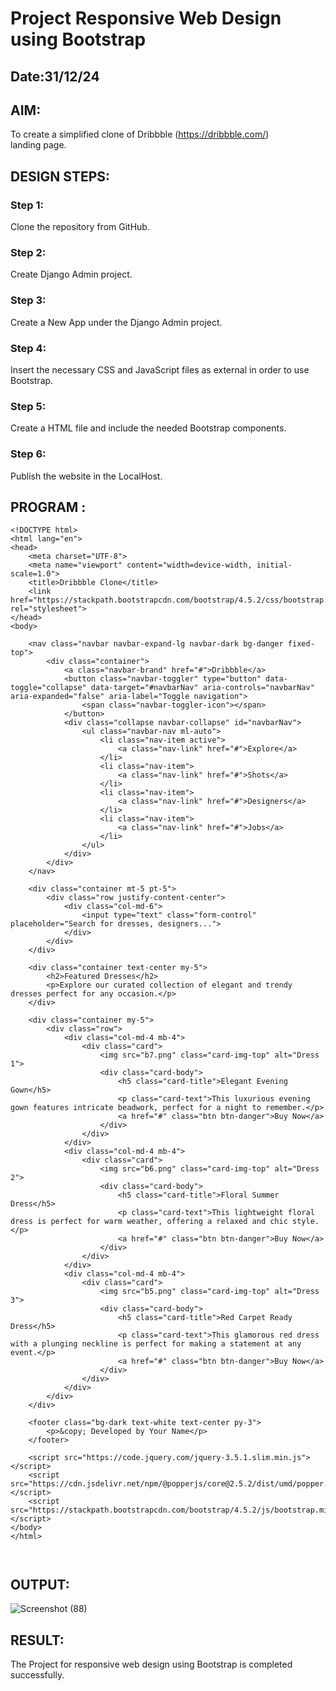# Project Responsive Web Design using Bootstrap
## Date:31/12/24

## AIM:
To create a simplified clone of Dribbble (https://dribbble.com/) landing page.


## DESIGN STEPS:

### Step 1:
Clone the repository from GitHub.

### Step 2:
Create Django Admin project.

### Step 3:
Create a New App under the Django Admin project.

### Step 4:
Insert the necessary CSS and JavaScript files as external in order to use Bootstrap.

### Step 5:
Create a HTML file and include the needed Bootstrap components.

### Step 6:
Publish the website in the LocalHost.

## PROGRAM :
```
<!DOCTYPE html>
<html lang="en">
<head>
    <meta charset="UTF-8">
    <meta name="viewport" content="width=device-width, initial-scale=1.0">
    <title>Dribbble Clone</title>
    <link href="https://stackpath.bootstrapcdn.com/bootstrap/4.5.2/css/bootstrap.min.css" rel="stylesheet">
</head>
<body>

    <nav class="navbar navbar-expand-lg navbar-dark bg-danger fixed-top">
        <div class="container">
            <a class="navbar-brand" href="#">Dribbble</a>
            <button class="navbar-toggler" type="button" data-toggle="collapse" data-target="#navbarNav" aria-controls="navbarNav" aria-expanded="false" aria-label="Toggle navigation">
                <span class="navbar-toggler-icon"></span>
            </button>
            <div class="collapse navbar-collapse" id="navbarNav">
                <ul class="navbar-nav ml-auto">
                    <li class="nav-item active">
                        <a class="nav-link" href="#">Explore</a>
                    </li>
                    <li class="nav-item">
                        <a class="nav-link" href="#">Shots</a>
                    </li>
                    <li class="nav-item">
                        <a class="nav-link" href="#">Designers</a>
                    </li>
                    <li class="nav-item">
                        <a class="nav-link" href="#">Jobs</a>
                    </li>
                </ul>
            </div>
        </div>
    </nav>

    <div class="container mt-5 pt-5">
        <div class="row justify-content-center">
            <div class="col-md-6">
                <input type="text" class="form-control" placeholder="Search for dresses, designers...">
            </div>
        </div>
    </div>

    <div class="container text-center my-5">
        <h2>Featured Dresses</h2>
        <p>Explore our curated collection of elegant and trendy dresses perfect for any occasion.</p>
    </div>

    <div class="container my-5">
        <div class="row">
            <div class="col-md-4 mb-4">
                <div class="card">
                    <img src="b7.png" class="card-img-top" alt="Dress 1">
                    <div class="card-body">
                        <h5 class="card-title">Elegant Evening Gown</h5>
                        <p class="card-text">This luxurious evening gown features intricate beadwork, perfect for a night to remember.</p>
                        <a href="#" class="btn btn-danger">Buy Now</a>
                    </div>
                </div>
            </div>
            <div class="col-md-4 mb-4">
                <div class="card">
                    <img src="b6.png" class="card-img-top" alt="Dress 2">
                    <div class="card-body">
                        <h5 class="card-title">Floral Summer Dress</h5>
                        <p class="card-text">This lightweight floral dress is perfect for warm weather, offering a relaxed and chic style.</p>
                        <a href="#" class="btn btn-danger">Buy Now</a>
                    </div>
                </div>
            </div>
            <div class="col-md-4 mb-4">
                <div class="card">
                    <img src="b5.png" class="card-img-top" alt="Dress 3">
                    <div class="card-body">
                        <h5 class="card-title">Red Carpet Ready Dress</h5>
                        <p class="card-text">This glamorous red dress with a plunging neckline is perfect for making a statement at any event.</p>
                        <a href="#" class="btn btn-danger">Buy Now</a>
                    </div>
                </div>
            </div>
        </div>
    </div>

    <footer class="bg-dark text-white text-center py-3">
        <p>&copy; Developed by Your Name</p>
    </footer>

    <script src="https://code.jquery.com/jquery-3.5.1.slim.min.js"></script>
    <script src="https://cdn.jsdelivr.net/npm/@popperjs/core@2.5.2/dist/umd/popper.min.js"></script>
    <script src="https://stackpath.bootstrapcdn.com/bootstrap/4.5.2/js/bootstrap.min.js"></script>
</body>
</html>



```


## OUTPUT:
![Screenshot (88)](https://github.com/user-attachments/assets/e9d5b011-2cdb-4515-9824-fe0bce5fbd9c)

## RESULT:
The Project for responsive web design using Bootstrap is completed successfully.
